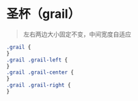 # 圣杯（grail）

> 左右两边大小固定不变，中间宽度自适应

```css
.grail {
}
.grail .grail-left {
}
.grail .grail-center {
}
.grail .grail-right {
}
```
